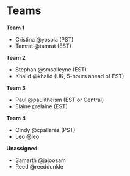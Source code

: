 # Teams


**Team 1**
- Cristina @yosola (PST)
- Tamrat @tamrat (EST)

**Team 2**
- Stephan @smsalleyne (EST)
- Khalid @khalid (UK, 5-hours ahead of EST)

**Team 3**
- Paul @paulitheism (EST or Central)
- Elaine @elaine (EST)

**Team 4**
- Cindy @cpallares (PST)
- Leo @leo


**Unassigned**
- Samarth @jajoosam
- Reed @reeddunkle
